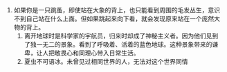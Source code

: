 1. 如果你是一只跳蚤，即使站在大象的背上，也只能看到周围的毛发丛生，意识不到自己站在什么上面。但如果跳起来向下看，就会发现原来站在一个庞然大物的背上。
	1. 离开地球时是科学家的宇航员，归来时却成了神秘主义者。因为他们见到了独一无二的景象。看到了呼吸着、活着的蓝色地球。这种景象带来的谦卑，让人把敬畏心和同理心带入日常生活。
	2. 夏虫不可语冰。未曾见过相同世界的人，无法对这个世界同情